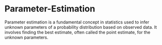 # Parameter-Estimation
Parameter estimation is a fundamental concept in statistics used to infer unknown parameters of a probability distribution based on observed data. It involves finding the best estimate, often called the point estimate, for the unknown parameters.
